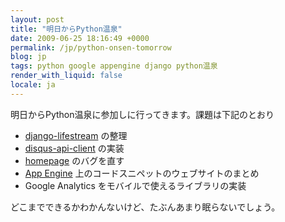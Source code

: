```yaml
---
layout: post
title: "明日からPython温泉"
date: 2009-06-25 18:16:49 +0000
permalink: /jp/python-onsen-tomorrow
blog: jp
tags: python google appengine django python温泉
render_with_liquid: false
locale: ja
---
```


明日からPython温泉に参加しに行ってきます。課題は下記のとおり

- [django-lifestream](http://bitbucket.org/IanLewis/django-lifestream/)
  の整理
- [disqus-api-client](http://bitbucket.org/IanLewis/disqus-api-client/)
  の実装
- [homepage](http://bitbucket.org/IanLewis/homepage/) のバグを直す
- [App Engine](http://code.google.com/intl/ja/appengine/)
  上のコードスニペットのウェブサイトのまとめ
- Google Analytics をモバイルで使えるライブラリの実装

どこまでできるかわかんないけど、たぶんあまり眠らないでしょう。
